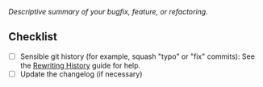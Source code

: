*Descriptive summary of your bugfix, feature, or refactoring.*

## Checklist
- [ ] Sensible git history (for example, squash "typo" or "fix" commits): See the
      [Rewriting History](https://git-scm.com/book/en/v2/Git-Tools-Rewriting-History) guide for
      help.
- [ ] Update the changelog (if necessary)
